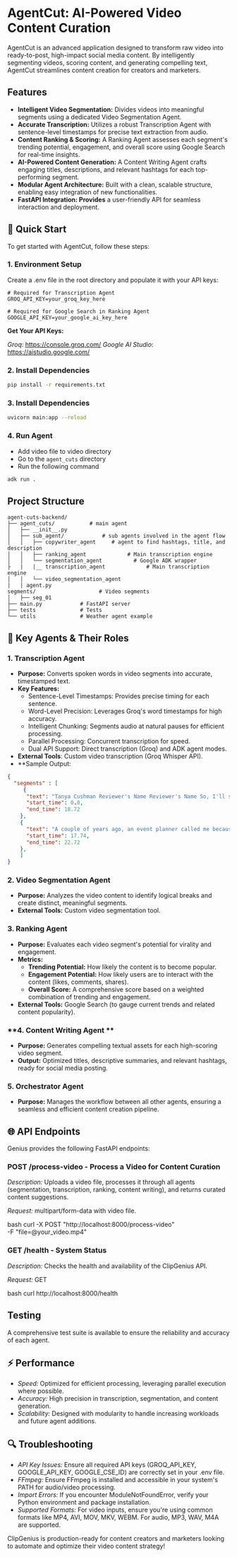 # **AgentCut: AI-Powered Video Content Curation**
AgentCut is an advanced application designed to transform raw video into ready-to-post, high-impact social media content. By intelligently segmenting videos, scoring content, and generating compelling text, AgentCut streamlines content creation for creators and marketers.

## **Features**
- **Intelligent Video Segmentation:** Divides videos into meaningful segments using a dedicated Video Segmentation Agent.
- **Accurate Transcription:** Utilizes a robust Transcription Agent with sentence-level timestamps for precise text extraction from audio.
- **Content Ranking & Scoring:** A Ranking Agent assesses each segment's trending potential, engagement, and overall score using Google Search for real-time insights.
- **AI-Powered Content Generation:** A Content Writing Agent crafts engaging titles, descriptions, and relevant hashtags for each top-performing segment.
- **Modular Agent Architecture:** Built with a clean, scalable structure, enabling easy integration of new functionalities.
- **FastAPI Integration: Provides** a user-friendly API for seamless interaction and deployment.


## **🚀 Quick Start**
To get started with AgentCut, follow these steps:

### **1. Environment Setup**
Create a .env file in the root directory and populate it with your API keys:
```
# Required for Transcription Agent
GROQ_API_KEY=your_groq_key_here

# Required for Google Search in Ranking Agent
GOOGLE_API_KEY=your_google_ai_key_here
```

**Get Your API Keys:**

*Groq*: https://console.groq.com/
*Google AI Studio*: https://aistudio.google.com/ 

### **2. Install Dependencies**

```bash
pip install -r requirements.txt
```

### **3. Install Dependencies**

```bash
uvicorn main:app --reload
```

### **4. Run Agent**
- Add video file to video directory
- Go to the `agent_cuts` directory
- Run the following command
```bash
adk run .
```

## **Project Structure**

```
agent-cuts-backend/
├── agent_cuts/           # main agent
│   ├── __init__.py               
│   ├── sub_agent/            # sub agents involved in the agent flow
│   │   ├── copywriter_agent     # agent to find hashtags, title, and description
│   │   ├── ranking_agent             # Main transcription engine
│   │   └── segmentation_agent          # Google ADK wrapper
├   |   |__ transcription_agent             # Main transcription engine
│   │   └── video_segmentation_agent
|   | agent.py
segments/                    # Video segments
│   ├── seg_01
├── main.py            # FastAPI server
├── tests              # Tests
└── utils              # Weather agent example
```

## 🎯  **Key Agents & Their Roles**

### **1. Transcription Agent**
- **Purpose:** Converts spoken words in video segments into accurate, timestamped text.
-  **Key Features:**
    - Sentence-Level Timestamps: Provides precise timing for each sentence.
    - Word-Level Precision: Leverages Groq's word timestamps for high accuracy.
    - Intelligent Chunking: Segments audio at natural pauses for efficient processing.
    - Parallel Processing: Concurrent transcription for speed.
    - Dual API Support: Direct transcription (Groq) and ADK agent modes.
- **External Tools**: Custom video transcription (Groq Whisper API).
- **Sample Output:
```json
{
  "segments" : [
     {
      "text": "Tanya Cushman Reviewer's Name Reviewer's Name So, I'll start with this.",
      "start_time": 0.0,
      "end_time": 18.72
    },
    {
      "text": "A couple of years ago, an event planner called me because I was going to do a speaking event.",
      "start_time": 17.74,
      "end_time": 22.72
    },
    ]
}
```

### **2. Video Segmentation Agent**
- **Purpose:** Analyzes the video content to identify logical breaks and create distinct, meaningful segments.
- **External Tools:** Custom video segmentation tool.

### **3. Ranking Agent**
- **Purpose:** Evaluates each video segment's potential for virality and engagement.
- **Metrics:**
    - **Trending Potential:** How likely the content is to become popular.
    - **Engagement Potential:** How likely users are to interact with the content (likes, comments, shares).
    - **Overall Score:** A comprehensive score based on a weighted combination of trending and engagement.
- **External Tools:** Google Search (to gauge current trends and related content popularity).

### **4. Content Writing Agent **
- **Purpose:** Generates compelling textual assets for each high-scoring video segment.
- **Output:** Optimized titles, descriptive summaries, and relevant hashtags, ready for social media posting.

### **5. Orchestrator Agent**
- **Purpose:** Manages the workflow between all other agents, ensuring a seamless and efficient content creation pipeline.


## 🌐 API Endpoints

Genius provides the following FastAPI endpoints:

### POST /process-video - Process a Video for Content Curation

*Description:* Uploads a video file, processes it through all agents (segmentation, transcription, ranking, content writing), and returns curated content suggestions.

*Request:* multipart/form-data with video file.

bash
curl -X POST "http://localhost:8000/process-video" \
  -F "file=@your_video.mp4"


### GET /health - System Status

*Description:* Checks the health and availability of the ClipGenius API.

*Request:* GET

bash
curl http://localhost:8000/health


## Testing

A comprehensive test suite is available to ensure the reliability and accuracy of each agent.

## ⚡ Performance

- *Speed:* Optimized for efficient processing, leveraging parallel execution where possible.
- *Accuracy:* High precision in transcription, segmentation, and content generation.
- *Scalability:* Designed with modularity to handle increasing workloads and future agent additions.

## 🔍 Troubleshooting

- *API Key Issues:* Ensure all required API keys (GROQ_API_KEY, GOOGLE_API_KEY, GOOGLE_CSE_ID) are correctly set in your .env file.
- *FFmpeg:* Ensure FFmpeg is installed and accessible in your system's PATH for audio/video processing.
- *Import Errors:* If you encounter ModuleNotFoundError, verify your Python environment and package installation.
- *Supported Formats:* For video inputs, ensure you're using common formats like MP4, AVI, MOV, MKV, WEBM. For audio, MP3, WAV, M4A are supported.

ClipGenius is production-ready for content creators and marketers looking to automate and optimize their video content strategy!
